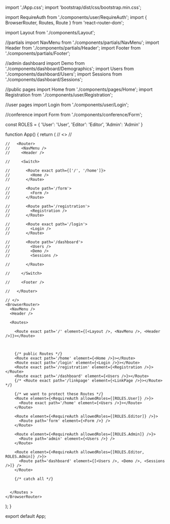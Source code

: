 import './App.css';
import 'bootstrap/dist/css/bootstrap.min.css';

import RequireAuth from './components/user/RequireAuth';
import { BrowserRouter, Routes, Route } from 'react-router-dom';

import Layout from './components/Layout';

//partials
import NavMenu from './components/partials/NavMenu';
import Header from './components/partials/Header';
import Footer from './components/partials/Footer';

//admin dashboard
import Demo from './components/dashboard/Demographics';
import Users from './components/dashboard/Users';
import Sessions from './components/dashboard/Sessions';


//public pages
import Home from './components/pages/Home';
import Registration from './components/user/Registration';

//user pages
import Login from './components/user/Login';

//conference
import Form from './components/conference/Form';

const ROLES = {
  'User': 'User',
  'Editor': 'Editor',
  'Admin': 'Admin'
}

function App() {
  return (
    // <>
    //    <div className="App"></div>

    //   <Router>
    //     <NavMenu />
    //     <Header />

    //     <Switch>

    //       <Route exact path={['/', '/home']}>
    //         <Home />
    //       </Route>

    //       <Route path='/form'>
    //         <Form />
    //       </Route>

    //       <Route path='/registration'>
    //         <Registration />
    //       </Route>

    //       <Route exact path='/login'>
    //         <Login />
    //       </Route>

    //       <Route path='/dashboard'>
    //         <Users />
    //         <Demo />
    //         <Sessions />

    //       </Route>

    //     </Switch>

    //     <Footer />

    //   </Router>

    // </>
    <BrowserRouter>
      <NavMenu />
      <Header />

      <Routes>

        <Route exact path='/' element={[<Layout />, <NavMenu />, <Header />]}></Route>



        {/* public Routes */}
        <Route exact path='/home' element={<Home />}></Route>
        <Route exact path='/login' element={<Login />}></Route>
        <Route exact path='/registration' element={<Registration />}></Route>
        <Route exact path='/dashboard' element={<Users />}></Route>
        {/* <Route exact path='/linkpage' element={<LinkPage />}></Route> */}

        {/* we want to protect these Routes */}
        <Route element={<RequireAuth allowedRoles={[ROLES.User]} />}>
          <Route exact path='/home' element={<Users />}></Route>
        </Route>

        <Route element={<RequireAuth allowedRoles={[ROLES.Editor]} />}>
          <Route path='form' element={<Form />} />
        </Route>

        <Route element={<RequireAuth allowedRoles={[ROLES.Admin]} />}>
          <Route path='admin' element={<Users />} />
        </Route>

        <Route element={<RequireAuth allowedRoles={[ROLES.Editor, ROLES.Admin]} />}>
          <Route path='dashboard' element={[<Users />, <Demo />, <Sessions />]} />
        </Route>

        {/* catch all */}


      </Routes >
    </BrowserRouter>
  );
}

export default App;
